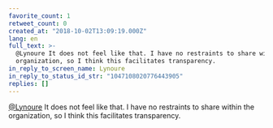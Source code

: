 ```yaml
---
favorite_count: 1
retweet_count: 0
created_at: "2018-10-02T13:09:19.000Z"
lang: en
full_text: >-
  @Lynoure It does not feel like that. I have no restraints to share within the
  organization, so I think this facilitates transparency.
in_reply_to_screen_name: Lynoure
in_reply_to_status_id_str: "1047108020776443905"
replies: []
---
```


[@Lynoure](https://twitter.com/Lynoure) It does not feel like that. I have no
restraints to share within the organization, so I think this facilitates
transparency.
